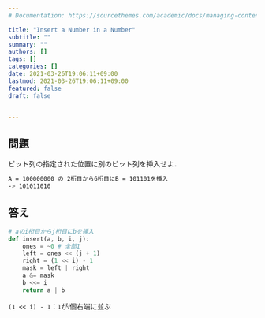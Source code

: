 ```yaml
---
# Documentation: https://sourcethemes.com/academic/docs/managing-content/

title: "Insert a Number in a Number"
subtitle: ""
summary: ""
authors: []
tags: []
categories: []
date: 2021-03-26T19:06:11+09:00
lastmod: 2021-03-26T19:06:11+09:00
featured: false
draft: false


---
```


## 問題

ビット列の指定された位置に別のビット列を挿入せよ．

```sh
A = 100000000 の 2桁目から6桁目にB = 101101を挿入
-> 101011010
```

## 答え

```python
# aのi桁目からj桁目にbを挿入
def insert(a, b, i, j):
    ones = ~0 # 全部1
    left = ones << (j + 1)
    right = (1 << i) - 1
    mask = left | right
    a &= mask
    b <<= i
    return a | b
```

`(1 << i) - 1`：`1`が$i$個右端に並ぶ

